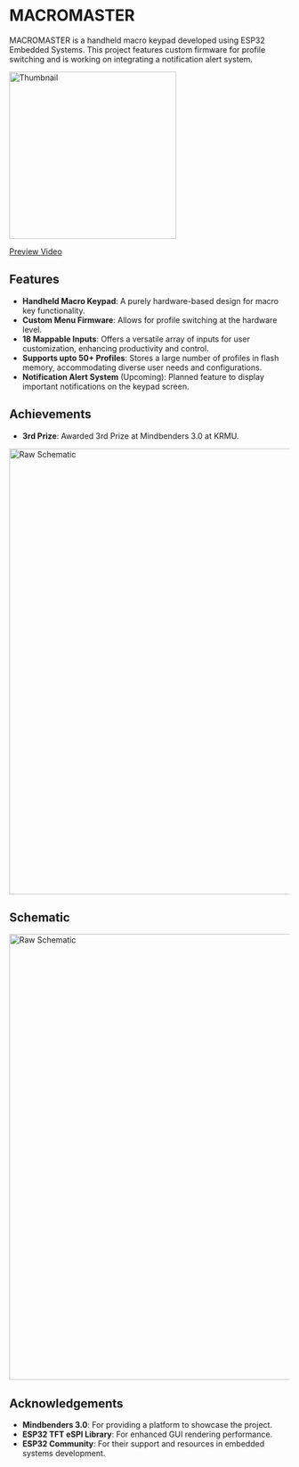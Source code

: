 # MACROMASTER

MACROMASTER is a handheld macro keypad developed using ESP32 Embedded Systems. This project features custom firmware for profile switching and is working on integrating a notification alert system.

<img src="https://github.com/user-attachments/assets/22327796-1737-4c07-94f0-bc8ef6baed06" alt="Thumbnail" width="300"/>

[Preview Video](https://www.youtube.com/watch?v=nS3-fCg8cWE)

## Features

- **Handheld Macro Keypad**: A purely hardware-based design for macro key functionality.
- **Custom Menu Firmware**: Allows for profile switching at the hardware level.
- **18 Mappable Inputs**: Offers a versatile array of inputs for user customization, enhancing productivity and control.
- **Supports upto 50+ Profiles**: Stores a large number of profiles in flash memory, accommodating diverse user needs and configurations.
- **Notification Alert System** (Upcoming): Planned feature to display important notifications on the keypad screen.

## Achievements

- **3rd Prize**: Awarded 3rd Prize at Mindbenders 3.0 at KRMU.

<img src="https://github.com/user-attachments/assets/820010a1-846a-46e2-8759-c8c010d7a6e8" alt="Raw Schematic" width="800"/>


## Schematic

<img src="https://github.com/user-attachments/assets/44fa540f-7fdc-4d24-8e7d-93d385cd1ec4" alt="Raw Schematic" width="800"/>

## Acknowledgements

- **Mindbenders 3.0**: For providing a platform to showcase the project.
- **ESP32 TFT eSPI Library**: For enhanced GUI rendering performance.
- **ESP32 Community**: For their support and resources in embedded systems development.
